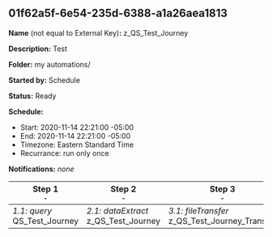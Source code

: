 ## 01f62a5f-6e54-235d-6388-a1a26aea1813

**Name** (not equal to External Key)**:** z_QS_Test_Journey

**Description:** Test

**Folder:** my automations/

**Started by:** Schedule

**Status:** Ready

**Schedule:**

* Start: 2020-11-14 22:21:00 -05:00
* End: 2020-11-14 22:21:00 -05:00
* Timezone: Eastern Standard Time
* Recurrance: run only once

**Notifications:** _none_


| Step 1<br>_<small>-</small>_ | Step 2<br>_<small>-</small>_ | Step 3<br>_<small>-</small>_ |
| --- | --- | --- |
| _1.1: query_<br>QS_Test_Journey | _2.1: dataExtract_<br>z_QS_Test_Journey | _3.1: fileTransfer_<br>z_QS_Test_Journey_Transfer |
